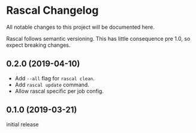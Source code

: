 # Rascal Changelog

All notable changes to this project will be documented here.

Rascal follows semantic versioning. This has little consequence pre 1.0, so expect breaking changes.


## 0.2.0 (2019-04-10)

- Add `--all` flag for `rascal clean`.
- Add `rascal update` command.
- Allow rascal specific per job config.


## 0.1.0 (2019-03-21)

initial release
